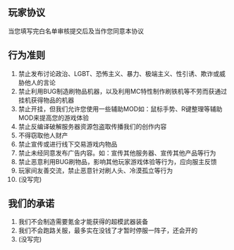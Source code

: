 ## 玩家协议

当您填写完白名单审核提交后及当作您同意本协议

## 行为准则

1. 禁止发布讨论政治、LGBT、恐怖主义、暴力、极端主义、性引诱、欺诈或威胁他人的言论
2. 禁止利用BUG制造刷物品机器，以及利用MC特性制作刷铁机等不劳而获通过挂机获得物品的机器
3. 禁止开挂，但我们允许您使用一些辅助MOD如：鼠标手势、R键整理等辅助MOD来提高您的游戏体验
4. 禁止反编译破解服务器资源包盗取传播我们的创作内容
5. 不得窃取他人财产
6. 禁止宣传或进行线下交易游戏内物品
7. 禁止未经同意发布广告内容。如：宣传其他服务器、宣传其他产品等行为
8. 禁止恶意利用BUG刷物品，影响其他玩家游戏体验等行为，应向服主反馈
9. 玩家间友善交流，禁止恶意针对刷人头、冷漠孤立等行为
10. (没写完)

## 我们的承诺

1. 我们不会制造需要氪金才能获得的超模武器装备
2. 我们不会跑路关服，最多实在没钱了才暂时停服一阵子，还会开的
3. (没写完)